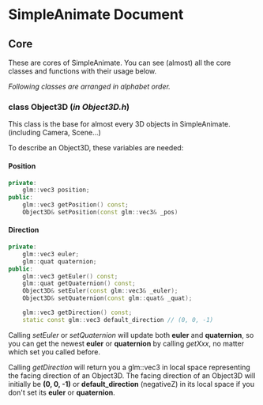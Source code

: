 # SimpleAnimate Document

## Core

These are cores of SimpleAnimate. You can see (almost) all the core classes and functions with their usage below.

*Following classes are arranged in alphabet order.*

### class Object3D (*in Object3D.h*)

This class is the base for almost every 3D objects in SimpleAnimate. (including Camera, Scene...)

To describe an Object3D, these variables are needed:

#### Position

```cpp
private:
	glm::vec3 position;
public:
	glm::vec3 getPosition() const;
	Object3D& setPosition(const glm::vec3& _pos)
```

#### Direction

```cpp
private:
	glm::vec3 euler;
	glm::quat quaternion;
public:
	glm::vec3 getEuler() const;
	glm::quat getQuaternion() const;
	Object3D& setEuler(const glm::vec3& _euler);
	Object3D& setQuaternion(const glm::quat& _quat);

	glm::vec3 getDirection() const;
	static const glm::vec3 default_direction // (0, 0, -1)
```

Calling *setEuler* or *setQuaternion* will update both **euler** and **quaternion**, so you can get the newest **euler** or **quaternion** by calling *getXxx*, no matter which set you called before.

Calling *getDirection* will return you a glm::vec3 in local space representing the facing direction of an Object3D. The facing direction of an Object3D will initially be **(0, 0, -1)** or **default_direction** (negativeZ) in its local space if you don't set its **euler** or **quaternion**.
